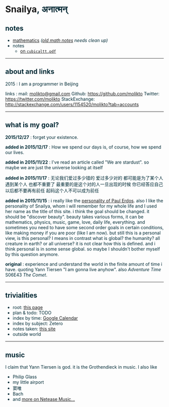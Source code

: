 

# Snailya<font color='#002b36'>, अनात्मन्<font>


## notes


* [mathematics](mathematics/foundation.html) *([old math notes](mathematics.html) needs clean up)*
* notes
	* [on `cubicaltt.pdf`](notes/cubicaltt.html)

----

## about and links

2015
:   I am a programmer in Beijing

links
:   mail: [molikto@gmail.com](mailto:molikto@gmail.com)
    Github: https://github.com/molikto
    Twitter: https://twitter.com/molikto
    StackExchange: http://stackexchange.com/users/1154520/molikto?tab=accounts


----

## what is my goal?

**2015/12/27**
: forget your existence.

**added in 2015/12/17**
: How we spend our days is, of course, how we spend our lives.

**added in 2015/11/22**
: I've read an article called "We are stardust". so maybe we are just the universe looking at itself

**added in 2015/11/17**
: 无论我们爱过多少错的 爱过多少对的 都可能是为了某个人 遇到某个人 也都不重要了 最重要的是这个对的人一旦出现的时候 你已经答应自己 以后都不要再有前任 起码这个人不可以成为前任

**added in 2015/11/15**
: i really like the [personality of Paul Erdos](https://en.wikipedia.org/wiki/Paul_Erd%C5%91s#Personality). also I like the personality of Snailya, whom i will remember for my whole life and I used her name as the title of this site.
i think the goal should be changed. it should be "discover beauty". beauty takes various forms, it can be mathematics, physics, music, game, love, daily life, everything. and sometimes you need to have some second order goals in certain conditions, like making money if you are poor (like I am now). but still this is a personal view, is this personal? I means in contrast what is global? the humanity? all creature in earth? or all universe? it is not clear how this is defined. and i think personal is in some sense global. so maybe I shouldn't bother myself by this question anymore. 


**original**
: experience and understand the world in the finite amount of time i have. quoting Yann Tiersen "I am gonna live anyhow". also *Adventure Time* S06E43 *The Comet*.

-----	
## trivialities

* root: [this page](https://github.com/molikto/molikto.github.io)
* plan & todo: TODO
* index by time: [Google Calendar](calendar.html)
* index by subject: Zetero
* notes taken: [this site](https://github.com/molikto/molikto.github.io)
* outside world

----
## music

I claim that Yann Tiersen is god. it is the Grothendieck in music. I also like

* Philip Glass
* my little airport
* 窦唯
* Bach
* and [more on Netease Music...](http://music.163.com/#/user/home?id=80469881)

